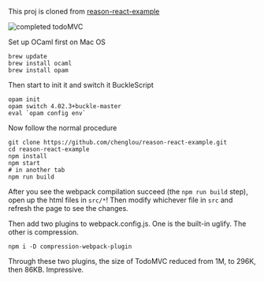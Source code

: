 This proj is cloned from [reason-react-example](https://github.com/chenglou/reason-react-example)

![completed todoMVC](reason-react-example/Reason-react-todo.png)

Set up OCaml first on Mac OS
```
brew update
brew install ocaml
brew install opam
```

Then start to init it and switch it BuckleScript
```
opam init
opam switch 4.02.3+buckle-master
eval `opam config env`
```

Now follow the normal procedure
```
git clone https://github.com/chenglou/reason-react-example.git
cd reason-react-example
npm install
npm start
# in another tab
npm run build
```

After you see the webpack compilation succeed (the `npm run build` step), open up the html files in `src/*`! Then modify whichever file in `src` and refresh the page to see the changes.

Then add two plugins to webpack.config.js.
One is the built-in uglify. The other is compression.
```
npm i -D compression-webpack-plugin
```
Through these two plugins, the size of TodoMVC reduced from 1M, to 296K, then 86KB. Impressive.


